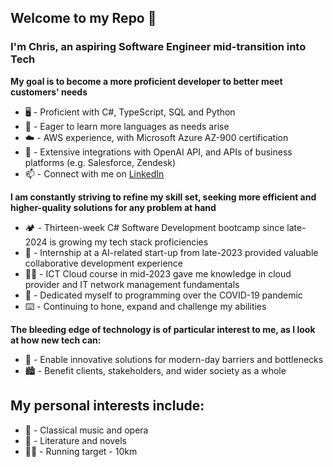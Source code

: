 Welcome to my Repo 👋
---
### I'm Chris, an aspiring Software Engineer mid-transition into Tech
**My goal is to become a more proficient developer to better meet customers' needs**
- 🖥️ - Proficient with C#, TypeScript, SQL and Python
- 🎯 - Eager to learn more languages as needs arise
- ☁️ - AWS experience, with Microsoft Azure AZ-900 certification
- 🤖 - Extensive integrations with OpenAI API, and APIs of business platforms (e.g. Salesforce, Zendesk)
- 📫 - Connect with me on [LinkedIn](https://www.linkedin.com/in/leecgh/)

**I am constantly striving to refine my skill set, seeking more efficient and higher-quality solutions for any problem at hand**
- 🏕️ - Thirteen-week C# Software Development bootcamp since late-2024 is growing my tech stack proficiencies
- 🏢 - Internship at a AI-related start-up from late-2023 provided valuable collaborative development experience
- 🧑‍🏫 - ICT Cloud course in mid-2023 gave me knowledge in cloud provider and IT network management fundamentals
- 📅 - Dedicated myself to programming over the COVID-19 pandemic
- ⌨️ - Continuing to hone, expand and challenge my abilities

**The bleeding edge of technology is of particular interest to me, as I look at how new tech can:**
- 🔬 - Enable innovative solutions for modern-day barriers and bottlenecks
- 🏙️ - Benefit clients, stakeholders, and wider society as a whole

My personal interests include:
---
- 🎻 - Classical music and opera
- 📖 - Literature and novels
- 🏃‍♂️ - Running target - 10km
